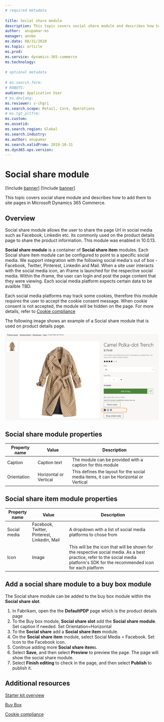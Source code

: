 ```yaml
---
# required metadata

title: Social share module 
description: This topic covers social share module and describes how to add them to site pages in Microsoft Dynamics 365 Commerce.
author:  anupamar-ms
manager: annbe
ms.date: 08/31/2020
ms.topic: article
ms.prod: 
ms.service: dynamics-365-commerce
ms.technology: 

# optional metadata

# ms.search.form: 
# ROBOTS: 
audience: Application User
# ms.devlang: 
ms.reviewer: v-chgri
ms.search.scope: Retail, Core, Operations
# ms.tgt_pltfrm: 
ms.custom: 
ms.assetid: 
ms.search.region: Global
ms.search.industry: 
ms.author: anupamar
ms.search.validFrom: 2019-10-31
ms.dyn365.ops.version: 
---
```


# Social share module

[!include [banner](includes/banner.md)]
[!include [banner](includes/preview-banner.md)]

This topic covers social share module and describes how to add them to site pages in Microsoft Dynamics 365 Commerce.

## Overview

Social share module allows the user to share the page Url in social media such as Facebook, Linkedin etc. Its commonly used on the product details page to share the product information. This module was enabled in 10.0.13.

**Social share module** is a container of **Social share item** modules. Each Social share item module can be configured to point to a specific social media. We support integration with the following social media's out of box - Facebook, Twitter, Pinterest, Linkedin and Mail. When a site user interacts with the social media icon, an iframe is launched for the respective social media. Within the iframe, the user can login and post the page content that they were viewing. Each social media platform expects certain data to be availble TBD.

Each social media platforms may track some cookies, therefore this module requires the user to accept the cookie consent message. When cookie consent is not accepted, the module will be hidden on the page. For more details, refer to [Cookie compliance](cookie-compliance.md)

The following image shows an example of a Social share module that is used on product details page.

![Example of a social share module](./media/ecommerce-socialshare.png)

## Social share module properties

| Property name             | Value                 | Description |
|---------------------------|-----------------------|-------------|
| Caption                  | Caption text | The module can be provided with a caption for this module|
| Orientation |Horizontal or Vertical    | This defines the layout for the social media items, it can be Horizontal or Vertical |

## Social share item module properties
| Property name             | Value                 | Description |
|---------------------------|-----------------------|-------------|
| Social media              | Facebook, Twitter, Pinterest, Linkedin, Mail | A dropdown with a list of social media platforms to chose from|
| Icon |Image    | This will be the icon that will be shown for the respective social media. As a best practice, refer to the social media platform's SDK for the recommended icon for each platform |

## Add a social share module to a buy box module

The Social share module can be added to the buy box module within the **Social share slot**.  

1. In Fabrikam, open the the **DefaultPDP** page which is the product details page 
1. To the Buy box module, **Social share slot** add the **Social share module**. Set caption if needed. Set Orientation=Horizontal
1. To the **Social share** add a **Social share item** module.
1. On the **Social share item** module, select Social Media = Facebook. Set Icon to the Facebook icon.
1. Conitnue adding more **Social share item**s.
1. Select **Save**, and then select **Preview** to preview the page. The page will show the social share module.
1. Select **Finish editing** to check in the page, and then select **Publish** to publish it.

## Additional resources

[Starter kit overview](starter-kit-overview.md)

[Buy Box](add-buy-box.md)

[Cookie compliance](cookie-compliance.md)
